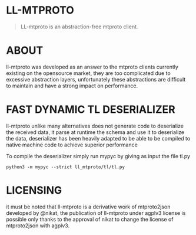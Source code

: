 # LL-MTPROTO  
> LL-mtproto is an abstraction-free mtproto client.

# ABOUT
ll-mtproto was developed as an answer to the mtproto clients currently existing on the opensource market, they are too complicated due to excessive abstraction layers, unfortunately these abstractions are difficult to maintain and have a strong impact on performance.

# FAST DYNAMIC TL DESERIALIZER
ll-mtproto unlike many alternatives does not generate code to deserialize the received data, it parse at runtime the schema and use it to deserialize the data, deserializer has been heavily adapted to be able to be compiled to native machine code to achieve superior performance

To compile the deserializer simply run mypyc by giving as input the file tl.py

`python3 -m mypyc --strict ll_mtproto/tl/tl.py`

# LICENSING
it must be noted that ll-mtproto is a derivative work of mtproto2json developed by @nikat, the publication of ll-mtproto under agplv3 license is possible only thanks to the approval of nikat to change the license of mtproto2json with agplv3.
